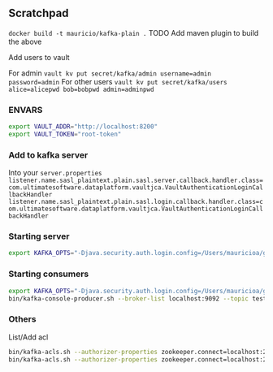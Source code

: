 ## Scratchpad

`docker build -t mauricio/kafka-plain .`
TODO Add maven plugin to build the above

Add users to vault

For admin
`vault kv put secret/kafka/admin username=admin password=admin`
For other users
`vault kv put secret/kafka/users alice=alicepwd bob=bobpwd admin=adminpwd`

### ENVARS
```bash
export VAULT_ADDR="http://localhost:8200"
export VAULT_TOKEN="root-token"

```

### Add to kafka server
Into your `server.properties`
`listener.name.sasl_plaintext.plain.sasl.server.callback.handler.class=com.ultimatesoftware.dataplatform.vaultjca.VaultAuthenticationLoginCallbackHandler`
`listener.name.sasl_plaintext.plain.sasl.login.callback.handler.class=com.ultimatesoftware.dataplatform.vaultjca.VaultAuthenticationLoginCallbackHandler`

### Starting server
```bash
export KAFKA_OPTS="-Djava.security.auth.login.config=/Users/mauricioa/git/dataplatform/kafka-vault-jca/src/test/resources/kafka_server_vault_jaas.conf -agentlib:jdwp=transport=dt_socket,server=y,suspend=y,address=5005"
```

### Starting consumers
```bash
export KAFKA_OPTS="-Djava.security.auth.login.config=/Users/mauricioa/git/dataplatform/kafka-vault-jca/src/test/resources/kafka_client_alice_jass.conf -agentlib:jdwp=transport=dt_socket,server=y,suspend=y,address=5006"
bin/kafka-console-producer.sh --broker-list localhost:9092 --topic test --producer.config sasl-producer-alice.properties
```

### Others
List/Add acl
```bash
bin/kafka-acls.sh --authorizer-properties zookeeper.connect=localhost:2181 --list
bin/kafka-acls.sh --authorizer-properties zookeeper.connect=localhost:2181 --add --allow-principal User:alice --operation read --topic test --group='*'
```